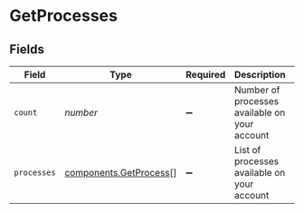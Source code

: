 # GetProcesses


## Fields

| Field                                                            | Type                                                             | Required                                                         | Description                                                      | Example                                                          |
| ---------------------------------------------------------------- | ---------------------------------------------------------------- | ---------------------------------------------------------------- | ---------------------------------------------------------------- | ---------------------------------------------------------------- |
| `count`                                                          | *number*                                                         | :heavy_minus_sign:                                               | Number of processes available on your account                    | 5                                                                |
| `processes`                                                      | [components.GetProcess](../../models/components/getprocess.md)[] | :heavy_minus_sign:                                               | List of processes available on your account                      |                                                                  |